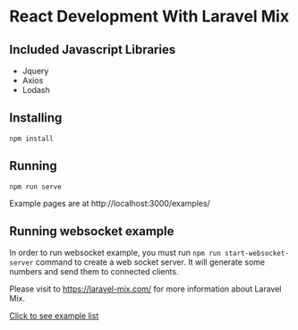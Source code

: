 # React Development With Laravel Mix

## Included Javascript Libraries
- Jquery
- Axios
- Lodash

## Installing
    npm install

## Running
    npm run serve

Example pages are at http://localhost:3000/examples/

## Running websocket example
In order to run websocket example, you must run `npm run start-websocket-server` command to create a web socket server. It will generate some numbers and send them to connected clients.

Please visit to https://laravel-mix.com/ for more information about Laravel Mix.

[Click to see example list](docs/index.md)

